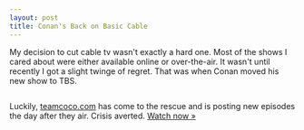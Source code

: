 ```yaml
---
layout: post
title: Conan's Back on Basic Cable
---
```


My decision to cut cable tv wasn't exactly a hard one. Most of the shows I cared about were either available online or over-the-air. It wasn't until recently I got a slight twinge of regret. That was when Conan moved his new show to TBS.

<div class="image-block">
  <a href="http://www.tbs.com/video/conan/"><img src="http://www.centerweight.com/wordpress/wp-content/uploads/2010/11/img_pale_whale.jpg" alt="" /></a>
</div>


Luckily, <a href="http://www.teamcoco.com">teamcoco.com</a> has come to the rescue and is posting new episodes the day after they air. Crisis averted. <a href="http://www.tbs.com/video/conan/">Watch now »</a>